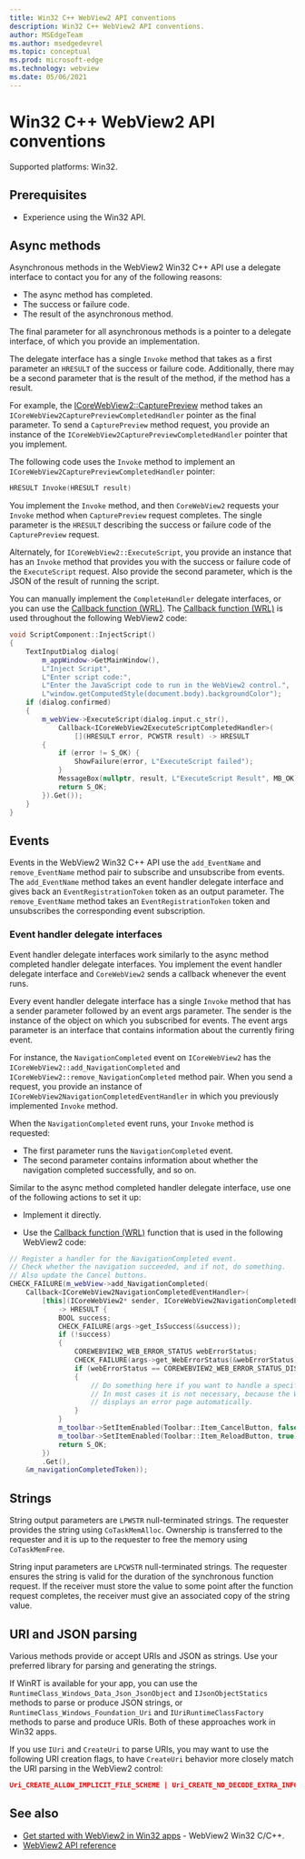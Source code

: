```yaml
---
title: Win32 C++ WebView2 API conventions
description: Win32 C++ WebView2 API conventions.
author: MSEdgeTeam
ms.author: msedgedevrel
ms.topic: conceptual
ms.prod: microsoft-edge
ms.technology: webview
ms.date: 05/06/2021
---
```

# Win32 C++ WebView2 API conventions

Supported platforms: Win32.


<!-- ====================================================================== -->
## Prerequisites

*  Experience using the Win32 API.


<!-- ====================================================================== -->
## Async methods

Asynchronous methods in the WebView2 Win32 C++ API use a delegate interface to contact you for any of the following reasons:

*  The async method has completed.
*  The success or failure code.
*  The result of the asynchronous method.

The final parameter for all asynchronous methods is a pointer to a delegate interface, of which you provide an implementation.

The delegate interface has a single `Invoke` method that takes as a first parameter an `HRESULT` of the success or failure code.  Additionally, there may be a second parameter that is the result of the method, if the method has a result.

For example, the [ICoreWebView2::CapturePreview](/microsoft-edge/webview2/reference/win32/icorewebview2#capturepreview) method takes an `ICoreWebView2CapturePreviewCompletedHandler` pointer as the final parameter.  To send a `CapturePreview` method request, you provide an instance of the `ICoreWebView2CapturePreviewCompletedHandler` pointer that you implement.

The following code uses the `Invoke` method to implement an `ICoreWebView2CapturePreviewCompletedHandler` pointer:

```cpp
HRESULT Invoke(HRESULT result)
```

You implement the `Invoke` method, and then `CoreWebView2` requests your `Invoke` method when `CapturePreview` request completes.  The single parameter is the `HRESULT` describing the success or failure code of the `CapturePreview` request.

Alternately, for `ICoreWebView2::ExecuteScript`, you provide an instance that has an `Invoke` method that provides you with the success or failure code of the `ExecuteScript` request.  Also provide the second parameter, which is the JSON of the result of running the script.

You can manually implement the `CompleteHandler` delegate interfaces, or you can use the [Callback function (WRL)](/cpp/cppcx/wrl/callback-function-wrl).  The [Callback function (WRL)](/cpp/cppcx/wrl/callback-function-wrl) is used throughout the following WebView2 code:

```cpp
void ScriptComponent::InjectScript()
{
    TextInputDialog dialog(
        m_appWindow->GetMainWindow(),
        L"Inject Script",
        L"Enter script code:",
        L"Enter the JavaScript code to run in the WebView2 control.",
        L"window.getComputedStyle(document.body).backgroundColor");
    if (dialog.confirmed)
    {
        m_webView->ExecuteScript(dialog.input.c_str(),
            Callback<ICoreWebView2ExecuteScriptCompletedHandler>(
                [](HRESULT error, PCWSTR result) -> HRESULT
        {
            if (error != S_OK) {
                ShowFailure(error, L"ExecuteScript failed");
            }
            MessageBox(nullptr, result, L"ExecuteScript Result", MB_OK);
            return S_OK;
        }).Get());
    }
}
```


<!-- ====================================================================== -->
## Events

Events in the WebView2 Win32 C++ API use the `add_EventName` and `remove_EventName` method pair to subscribe and unsubscribe from events.  The `add_EventName` method takes an event handler delegate interface and gives back an `EventRegistrationToken` token as an output parameter.  The `remove_EventName` method takes an `EventRegistrationToken` token and unsubscribes the corresponding event subscription.

### Event handler delegate interfaces

Event handler delegate interfaces work similarly to the async method completed handler delegate interfaces.  You implement the event handler delegate interface and `CoreWebView2` sends a callback whenever the event runs.  

Every event handler delegate interface has a single `Invoke` method that has a sender parameter followed by an event args parameter.  The sender is the instance of the object on which you subscribed for events.  The event args parameter is an interface that contains information about the currently firing event.

For instance, the `NavigationCompleted` event on `ICoreWebView2` has the `ICoreWebView2::add_NavigationCompleted` and `ICoreWebView2::remove_NavigationCompleted` method pair.  When you send a request, you provide an instance of `ICoreWebView2NavigationCompletedEventHandler` in which you previously implemented `Invoke` method.

When the `NavigationCompleted` event runs, your `Invoke` method is requested:

*  The first parameter runs the `NavigationCompleted` event.
*  The second parameter contains information about whether the navigation completed successfully, and so on.

Similar to the async method completed handler delegate interface, use one of the following actions to set it up:

*  Implement it directly.

*  Use the [Callback function (WRL)](/cpp/cppcx/wrl/callback-function-wrl) function that is used in the following WebView2 code:

<!-- todo:  what is async method completed handler delegate interface?  Is there a shorter name for it?  -->

```cpp
// Register a handler for the NavigationCompleted event.
// Check whether the navigation succeeded, and if not, do something.
// Also update the Cancel buttons.
CHECK_FAILURE(m_webView->add_NavigationCompleted(
    Callback<ICoreWebView2NavigationCompletedEventHandler>(
        [this](ICoreWebView2* sender, ICoreWebView2NavigationCompletedEventArgs* args)
            -> HRESULT {
            BOOL success;
            CHECK_FAILURE(args->get_IsSuccess(&success));
            if (!success)
            {
                COREWEBVIEW2_WEB_ERROR_STATUS webErrorStatus;
                CHECK_FAILURE(args->get_WebErrorStatus(&webErrorStatus));
                if (webErrorStatus == COREWEBVIEW2_WEB_ERROR_STATUS_DISCONNECTED)
                {
                    // Do something here if you want to handle a specific error case.
                    // In most cases it is not necessary, because the WebView2 control
                    // displays an error page automatically.
                }
            }
            m_toolbar->SetItemEnabled(Toolbar::Item_CancelButton, false);
            m_toolbar->SetItemEnabled(Toolbar::Item_ReloadButton, true);
            return S_OK;
        })
        .Get(),
    &m_navigationCompletedToken));
```


<!-- ====================================================================== -->
## Strings

String output parameters are `LPWSTR` null-terminated strings.  The requester provides the string using `CoTaskMemAlloc`.  Ownership is transferred to the requester and it is up to the requester to free the memory using `CoTaskMemFree`.

String input parameters are `LPCWSTR` null-terminated strings.  The requester ensures the string is valid for the duration of the synchronous function request.  If the receiver must store the value to some point after the function request completes, the receiver must give an associated copy of the string value.


<!-- ====================================================================== -->
## URI and JSON parsing

Various methods provide or accept URIs and JSON as strings.  Use your preferred library for parsing and generating the strings.

If WinRT is available for your app, you can use the `RuntimeClass_Windows_Data_Json_JsonObject` and `IJsonObjectStatics` methods to parse or produce JSON strings, or `RuntimeClass_Windows_Foundation_Uri` and `IUriRuntimeClassFactory` methods to parse and produce URIs.  Both of these approaches work in Win32 apps.

If you use `IUri` and `CreateUri` to parse URIs, you may want to use the following URI creation flags, to have `CreateUri` behavior more closely match the URI parsing in the WebView2 control:

```json
Uri_CREATE_ALLOW_IMPLICIT_FILE_SCHEME | Uri_CREATE_NO_DECODE_EXTRA_INFO
```


<!-- ====================================================================== -->
## See also

* [Get started with WebView2 in Win32 apps](../get-started/win32.md) - WebView2 Win32 C/C++.
* [WebView2 API reference](/dotnet/api/microsoft.web.webview2.wpf.webview2)
